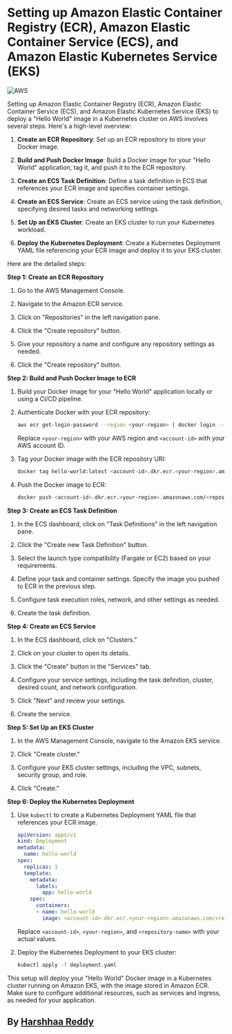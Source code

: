 # Setting up Amazon Elastic Container Registry (ECR), Amazon Elastic Container Service (ECS), and Amazon Elastic Kubernetes Service (EKS)

![AWS](https://imgur.com/fOUBFH3.png)

Setting up Amazon Elastic Container Registry (ECR), Amazon Elastic Container Service (ECS), and Amazon Elastic Kubernetes Service (EKS) to deploy a "Hello World" image in a Kubernetes cluster on AWS involves several steps. Here's a high-level overview:

1. **Create an ECR Repository**: Set up an ECR repository to store your Docker image.

2. **Build and Push Docker Image**: Build a Docker image for your "Hello World" application, tag it, and push it to the ECR repository.

3. **Create an ECS Task Definition**: Define a task definition in ECS that references your ECR image and specifies container settings.

4. **Create an ECS Service**: Create an ECS service using the task definition, specifying desired tasks and networking settings.

5. **Set Up an EKS Cluster**: Create an EKS cluster to run your Kubernetes workload.

6. **Deploy the Kubernetes Deployment**: Create a Kubernetes Deployment YAML file referencing your ECR image and deploy it to your EKS cluster.

Here are the detailed steps:

**Step 1: Create an ECR Repository**

1. Go to the AWS Management Console.

2. Navigate to the Amazon ECR service.

3. Click on "Repositories" in the left navigation pane.

4. Click the "Create repository" button.

5. Give your repository a name and configure any repository settings as needed.

6. Click the "Create repository" button.

**Step 2: Build and Push Docker Image to ECR**

1. Build your Docker image for your "Hello World" application locally or using a CI/CD pipeline.

2. Authenticate Docker with your ECR repository:

   ```bash
   aws ecr get-login-password --region <your-region> | docker login --username AWS --password-stdin <account-id>.dkr.ecr.<your-region>.amazonaws.com
   ```

   Replace `<your-region>` with your AWS region and `<account-id>` with your AWS account ID.

3. Tag your Docker image with the ECR repository URI:

   ```bash
   docker tag hello-world:latest <account-id>.dkr.ecr.<your-region>.amazonaws.com/<repository-name>:latest
   ```

4. Push the Docker image to ECR:

   ```bash
   docker push <account-id>.dkr.ecr.<your-region>.amazonaws.com/<repository-name>:latest
   ```

**Step 3: Create an ECS Task Definition**

1. In the ECS dashboard, click on "Task Definitions" in the left navigation pane.

2. Click the "Create new Task Definition" button.

3. Select the launch type compatibility (Fargate or EC2) based on your requirements.

4. Define your task and container settings. Specify the image you pushed to ECR in the previous step.

5. Configure task execution roles, network, and other settings as needed.

6. Create the task definition.

**Step 4: Create an ECS Service**

1. In the ECS dashboard, click on "Clusters."

2. Click on your cluster to open its details.

3. Click the "Create" button in the "Services" tab.

4. Configure your service settings, including the task definition, cluster, desired count, and network configuration.

5. Click "Next" and review your settings.

6. Create the service.

**Step 5: Set Up an EKS Cluster**

1. In the AWS Management Console, navigate to the Amazon EKS service.

2. Click "Create cluster."

3. Configure your EKS cluster settings, including the VPC, subnets, security group, and role.

4. Click "Create."

**Step 6: Deploy the Kubernetes Deployment**

1. Use `kubectl` to create a Kubernetes Deployment YAML file that references your ECR image.

   ```yaml
   apiVersion: apps/v1
   kind: Deployment
   metadata:
     name: hello-world
   spec:
     replicas: 1
     template:
       metadata:
         labels:
           app: hello-world
       spec:
         containers:
         - name: hello-world
           image: <account-id>.dkr.ecr.<your-region>.amazonaws.com/<repository-name>:latest
   ```

   Replace `<account-id>`, `<your-region>`, and `<repository-name>` with your actual values.

2. Deploy the Kubernetes Deployment to your EKS cluster:

   ```bash
   kubectl apply -f deployment.yaml
   ```

This setup will deploy your "Hello World" Docker image in a Kubernetes cluster running on Amazon EKS, with the image stored in Amazon ECR. Make sure to configure additional resources, such as services and ingress, as needed for your application.

## By [Harshhaa Reddy](https://www.github.com/NotHarshhaa)
